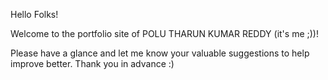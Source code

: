 Hello Folks!

Welcome to the portfolio site of POLU THARUN KUMAR REDDY (it's me ;))!

Please have a glance and let me know your valuable suggestions to help improve better. Thank you in advance :)
